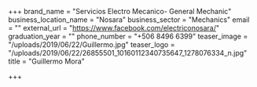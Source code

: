 +++
brand_name = "Servicios Electro Mecanico- General Mechanic"
business_location_name = "Nosara"
business_sector = "Mechanics"
email = ""
external_url = "https://www.facebook.com/electriconosara/"
graduation_year = ""
phone_number = "+506 8496 6399"
teaser_image = "/uploads/2019/06/22/Guillermo.jpg"
teaser_logo = "/uploads/2019/06/22/26855501_10160112340735647_1278076334_n.jpg"
title = "Guillermo Mora"

+++

